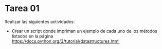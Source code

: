 # Tarea 01

Realizar las siguientes actividades:
- Crear un script donde impriman un ejemplo de cada uno de los métodos listados en la página
https://docs.python.org/3/tutorial/datastructures.html

